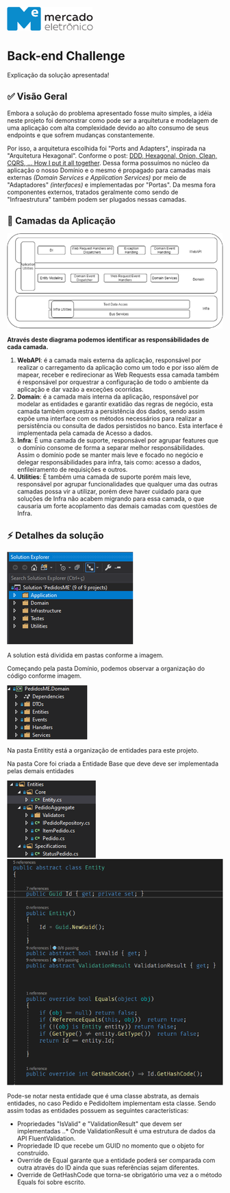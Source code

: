 <img src="me.svg" width="200" alt="ME">

# Back-end Challenge

Explicação da solução apresentada!

## :white_check_mark: Visão Geral

Embora a solução do problema apresentado fosse muito simples, a idéia neste projeto foi demonstrar como pode ser a arquitetura e modelagem de uma aplicação com alta complexidade devido ao alto consumo de seus endpoints e que sofrem mudanças constantemente. 

Por isso, a arquitetura escolhida foi "Ports and Adapters", inspirada na "Arquitetura Hexagonal". 
Conforme o post: [DDD, Hexagonal, Onion, Clean, CQRS, … How I put it all together](https://herbertograca.com/2017/11/16/explicit-architecture-01-ddd-hexagonal-onion-clean-cqrs-how-i-put-it-all-together/ "Herberto Graça"). 
Dessa forma possuímos no  núcleo da aplicação o nosso Domínio e o mesmo é propagado para camadas mais externas *(Domain Services e Application Services)* por meio de "Adaptadores" *(interfaces)* e implementadas por "Portas". Da mesma fora componentes externos, tratados geralmente como sendo de "Infraestrutura" também podem ser plugados nessas camadas. 

## :cake: Camadas da Aplicação

<img src="images\Solution Layers.png" alt="Layers"> 

__Através deste diagrama podemos identificar as responsábilidades de cada camada.__ 

1. **WebAPI**: é a camada mais externa da aplicação, responsável por realizar o carregamento da aplicação como um todo e por isso além de mapear, receber e redirecionar as  Web Requests essa camada também é responsável por orquestrar a configuração de todo o ambiente da aplicação e dar vazão a exceções ocorridas. 
2. **Domain**: é a camada mais interna da aplicação, responsável por modelar as entidades e garantir exatidão das regras de negócio, esta camada também orquestra a persistência dos dados, sendo assim expõe uma interface com os métodos necessários para realizar a persistência ou consulta de dados persistidos no banco. Esta interface é implementada pela camada de Acesso a dados.
3. **Infra**: É uma camada de suporte, responsável por agrupar features que o domínio consome de forma a separar melhor responsábilidades. Assim o domínio pode se manter mais leve e focado no negócio e delegar responsábilidades para infra, tais como: acesso a dados, enfileiramento de requisições e outros.
4. **Utilities**: É também uma camada de suporte porém mais leve, responsável por agrupar funcionalidades que qualquer uma das outras camadas possa vir a utilizar, porém deve haver cuidado para que soluções de Infra não acabem migrando para essa camada, o que causaria um forte acoplamento das demais camadas com questões de Infra.


## :zap: Detalhes da solução

<img src="images\folders.png" alt="Pastas"> 

A solution está dividida em pastas conforme a imagem. 

Começando pela pasta Domínio, podemos observar a organização do código conforme imagem. 

<img src="images\folders_domain.png" alt="Pastas do Domínio"> 

Na pasta Entitity está a organização de entidades para este projeto.

Na pasta Core foi criada a Entidade Base que deve deve ser implementada pelas demais entidades

<img src="images\folders_domain_opened.png" alt="Pastas do Domínio"> 
<img src="images\Entity.png" alt="Entity"> 

Pode-se notar nesta entidade que é uma classe abstrata, as demais entidades, no caso Pedido e PedidoItem implementam esta classe. 
Sendo assim todas as entidades possuem as seguintes características:
* Propriedades "IsValid" e "ValidationResult" que devem ser implementadas 
..* Onde ValidationResult é uma estrutura de dados da API FluentValidation.
* Propriedade ID que recebe um GUID no momento que o objeto for construído.
* Override de Equal garante que a entidade poderá ser comparada com outra através do ID ainda que suas referências sejam diferentes.
* Override de GetHashCode que torna-se obrigatório uma vez a o método Equals foi sobre escrito.

